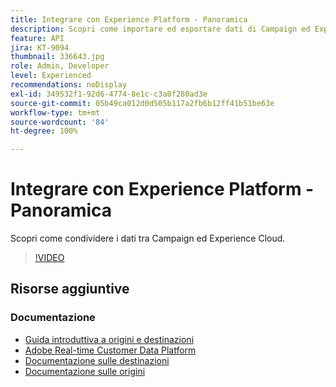 ```yaml
---
title: Integrare con Experience Platform - Panoramica
description: Scopri come importare ed esportare dati di Campaign ed Experience Cloud, consentendo la comunicazione tra le due soluzioni.
feature: API
jira: KT-9094
thumbnail: 336643.jpg
role: Admin, Developer
level: Experienced
recommendations: noDisplay
exl-id: 349532f1-92d6-4774-8e1c-c3a0f280ad3e
source-git-commit: 05b49ca012d0d505b117a2fb6b12ff41b51be63e
workflow-type: tm+mt
source-wordcount: '84'
ht-degree: 100%

---
```


# Integrare con Experience Platform - Panoramica

Scopri come condividere i dati tra Campaign ed Experience Cloud.

>[!VIDEO](https://video.tv.adobe.com/v/336643?quality=12&learn=on)

## Risorse aggiuntive

### Documentazione

* [Guida introduttiva a origini e destinazioni](https://experienceleague.adobe.com/docs/campaign-classic/using/integrating-with-adobe-experience-cloud/aep-sources-destinations/get-started-sources-destinations.html?lang=it#)
* [Adobe Real-time Customer Data Platform](https://experienceleague.adobe.com/docs/experience-platform/rtcdp/overview.html?lang=it)
* [Documentazione sulle destinazioni](https://experienceleague.adobe.com/docs/experience-platform/destinations/home.html?lang=it)
* [Documentazione sulle origini](https://experienceleague.adobe.com/docs/experience-platform/sources/home.html?lang=it)
